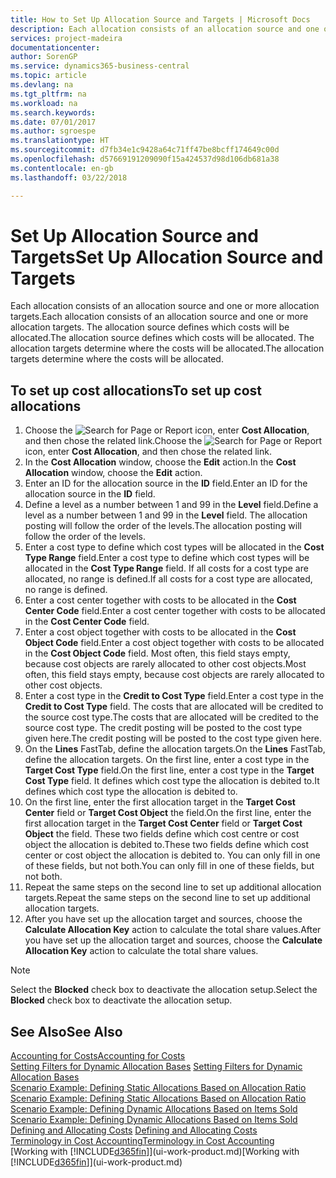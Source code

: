 ```yaml
---
title: How to Set Up Allocation Source and Targets | Microsoft Docs
description: Each allocation consists of an allocation source and one or more allocation targets. The allocation source defines which costs will be allocated. The allocation targets determine where the costs will be allocated.
services: project-madeira
documentationcenter: 
author: SorenGP
ms.service: dynamics365-business-central
ms.topic: article
ms.devlang: na
ms.tgt_pltfrm: na
ms.workload: na
ms.search.keywords: 
ms.date: 07/01/2017
ms.author: sgroespe
ms.translationtype: HT
ms.sourcegitcommit: d7fb34e1c9428a64c71ff47be8bcff174649c00d
ms.openlocfilehash: d57669191209090f15a424537d98d106db681a38
ms.contentlocale: en-gb
ms.lasthandoff: 03/22/2018

---
```

# <a name="set-up-allocation-source-and-targets"></a><span data-ttu-id="28b4d-105">Set Up Allocation Source and Targets</span><span class="sxs-lookup"><span data-stu-id="28b4d-105">Set Up Allocation Source and Targets</span></span>
<span data-ttu-id="28b4d-106">Each allocation consists of an allocation source and one or more allocation targets.</span><span class="sxs-lookup"><span data-stu-id="28b4d-106">Each allocation consists of an allocation source and one or more allocation targets.</span></span> <span data-ttu-id="28b4d-107">The allocation source defines which costs will be allocated.</span><span class="sxs-lookup"><span data-stu-id="28b4d-107">The allocation source defines which costs will be allocated.</span></span> <span data-ttu-id="28b4d-108">The allocation targets determine where the costs will be allocated.</span><span class="sxs-lookup"><span data-stu-id="28b4d-108">The allocation targets determine where the costs will be allocated.</span></span>  

## <a name="to-set-up-cost-allocations"></a><span data-ttu-id="28b4d-109">To set up cost allocations</span><span class="sxs-lookup"><span data-stu-id="28b4d-109">To set up cost allocations</span></span>  
1.  <span data-ttu-id="28b4d-110">Choose the ![Search for Page or Report](media/ui-search/search_small.png "Search for Page or Report icon") icon, enter **Cost Allocation**, and then chose the related link.</span><span class="sxs-lookup"><span data-stu-id="28b4d-110">Choose the ![Search for Page or Report](media/ui-search/search_small.png "Search for Page or Report icon") icon, enter **Cost Allocation**, and then chose the related link.</span></span>  
2.  <span data-ttu-id="28b4d-111">In the **Cost Allocation** window, choose the **Edit** action.</span><span class="sxs-lookup"><span data-stu-id="28b4d-111">In the **Cost Allocation** window, choose the **Edit** action.</span></span>  
3.  <span data-ttu-id="28b4d-112">Enter an ID for the allocation source in the **ID** field.</span><span class="sxs-lookup"><span data-stu-id="28b4d-112">Enter an ID for the allocation source in the **ID** field.</span></span>  
4.  <span data-ttu-id="28b4d-113">Define a level as a number between 1 and 99 in the **Level** field.</span><span class="sxs-lookup"><span data-stu-id="28b4d-113">Define a level as a number between 1 and 99 in the **Level** field.</span></span> <span data-ttu-id="28b4d-114">The allocation posting will follow the order of the levels.</span><span class="sxs-lookup"><span data-stu-id="28b4d-114">The allocation posting will follow the order of the levels.</span></span>  
5.  <span data-ttu-id="28b4d-115">Enter a cost type to define which cost types will be allocated in the **Cost Type Range** field.</span><span class="sxs-lookup"><span data-stu-id="28b4d-115">Enter a cost type to define which cost types will be allocated in the **Cost Type Range** field.</span></span> <span data-ttu-id="28b4d-116">If all costs for a cost type are allocated, no range is defined.</span><span class="sxs-lookup"><span data-stu-id="28b4d-116">If all costs for a cost type are allocated, no range is defined.</span></span>  
6.  <span data-ttu-id="28b4d-117">Enter a cost center together with costs to be allocated in the **Cost Center Code** field.</span><span class="sxs-lookup"><span data-stu-id="28b4d-117">Enter a cost center together with costs to be allocated in the **Cost Center Code** field.</span></span>  
7.  <span data-ttu-id="28b4d-118">Enter a cost object together with costs to be allocated in the **Cost Object Code** field.</span><span class="sxs-lookup"><span data-stu-id="28b4d-118">Enter a cost object together with costs to be allocated in the **Cost Object Code** field.</span></span> <span data-ttu-id="28b4d-119">Most often, this field stays empty, because cost objects are rarely allocated to other cost objects.</span><span class="sxs-lookup"><span data-stu-id="28b4d-119">Most often, this field stays empty, because cost objects are rarely allocated to other cost objects.</span></span>  
8.  <span data-ttu-id="28b4d-120">Enter a cost type in the **Credit to Cost Type** field.</span><span class="sxs-lookup"><span data-stu-id="28b4d-120">Enter a cost type in the **Credit to Cost Type** field.</span></span> <span data-ttu-id="28b4d-121">The costs that are allocated will be credited to the source cost type.</span><span class="sxs-lookup"><span data-stu-id="28b4d-121">The costs that are allocated will be credited to the source cost type.</span></span> <span data-ttu-id="28b4d-122">The credit posting will be posted to the cost type given here.</span><span class="sxs-lookup"><span data-stu-id="28b4d-122">The credit posting will be posted to the cost type given here.</span></span>  
9. <span data-ttu-id="28b4d-123">On the **Lines** FastTab, define the allocation targets.</span><span class="sxs-lookup"><span data-stu-id="28b4d-123">On the **Lines** FastTab, define the allocation targets.</span></span> <span data-ttu-id="28b4d-124">On the first line, enter a cost type in the **Target Cost Type** field.</span><span class="sxs-lookup"><span data-stu-id="28b4d-124">On the first line, enter a cost type in the **Target Cost Type** field.</span></span> <span data-ttu-id="28b4d-125">It defines which cost type the allocation is debited to.</span><span class="sxs-lookup"><span data-stu-id="28b4d-125">It defines which cost type the allocation is debited to.</span></span>  
10. <span data-ttu-id="28b4d-126">On the first line, enter the first allocation target in the **Target Cost Center** field or **Target Cost Object** the field.</span><span class="sxs-lookup"><span data-stu-id="28b4d-126">On the first line, enter the first allocation target in the **Target Cost Center** field or **Target Cost Object** the field.</span></span> <span data-ttu-id="28b4d-127">These two fields define which cost centre or cost object the allocation is debited to.</span><span class="sxs-lookup"><span data-stu-id="28b4d-127">These two fields define which cost center or cost object the allocation is debited to.</span></span> <span data-ttu-id="28b4d-128">You can only fill in one of these fields, but not both.</span><span class="sxs-lookup"><span data-stu-id="28b4d-128">You can only fill in one of these fields, but not both.</span></span>  
11. <span data-ttu-id="28b4d-129">Repeat the same steps on the second line to set up additional allocation targets.</span><span class="sxs-lookup"><span data-stu-id="28b4d-129">Repeat the same steps on the second line to set up additional allocation targets.</span></span>  
12. <span data-ttu-id="28b4d-130">After you have set up the allocation target and sources, choose the **Calculate Allocation Key** action to calculate the total share values.</span><span class="sxs-lookup"><span data-stu-id="28b4d-130">After you have set up the allocation target and sources, choose the **Calculate Allocation Key** action to calculate the total share values.</span></span>  

> [!NOTE]  
>  <span data-ttu-id="28b4d-131">Select the **Blocked** check box to deactivate the allocation setup.</span><span class="sxs-lookup"><span data-stu-id="28b4d-131">Select the **Blocked** check box to deactivate the allocation setup.</span></span>  

## <a name="see-also"></a><span data-ttu-id="28b4d-132">See Also</span><span class="sxs-lookup"><span data-stu-id="28b4d-132">See Also</span></span>  
[<span data-ttu-id="28b4d-133">Accounting for Costs</span><span class="sxs-lookup"><span data-stu-id="28b4d-133">Accounting for Costs</span></span>](finance-manage-cost-accounting.md)  
 <span data-ttu-id="28b4d-134">[Setting Filters for Dynamic Allocation Bases](finance-setting-filters-for-dynamic-allocation-bases.md) </span><span class="sxs-lookup"><span data-stu-id="28b4d-134">[Setting Filters for Dynamic Allocation Bases](finance-setting-filters-for-dynamic-allocation-bases.md) </span></span>  
 <span data-ttu-id="28b4d-135">[Scenario Example: Defining Static Allocations Based on Allocation Ratio](finance-scenario-example-defining-static-allocations-based-on-allocation-ratio.md) </span><span class="sxs-lookup"><span data-stu-id="28b4d-135">[Scenario Example: Defining Static Allocations Based on Allocation Ratio](finance-scenario-example-defining-static-allocations-based-on-allocation-ratio.md) </span></span>  
 <span data-ttu-id="28b4d-136">[Scenario Example: Defining Dynamic Allocations Based on Items Sold](finance-scenario-example-defining-dynamic-allocations-based-on-items-sold.md) </span><span class="sxs-lookup"><span data-stu-id="28b4d-136">[Scenario Example: Defining Dynamic Allocations Based on Items Sold](finance-scenario-example-defining-dynamic-allocations-based-on-items-sold.md) </span></span>  
 <span data-ttu-id="28b4d-137">[Defining and Allocating Costs](finance-define-and-allocate-costs.md) </span><span class="sxs-lookup"><span data-stu-id="28b4d-137">[Defining and Allocating Costs](finance-define-and-allocate-costs.md) </span></span>  
 [<span data-ttu-id="28b4d-138">Terminology in Cost Accounting</span><span class="sxs-lookup"><span data-stu-id="28b4d-138">Terminology in Cost Accounting</span></span>](finance-terminology-in-cost-accounting.md)  
 <span data-ttu-id="28b4d-139">[Working with [!INCLUDE[d365fin](includes/d365fin_md.md)]](ui-work-product.md)</span><span class="sxs-lookup"><span data-stu-id="28b4d-139">[Working with [!INCLUDE[d365fin](includes/d365fin_md.md)]](ui-work-product.md)</span></span>

